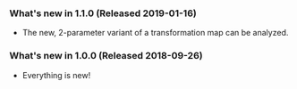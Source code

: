 ﻿### What's new in 1.1.0 (Released 2019-01-16)

* The new, 2-parameter variant of a transformation map can be analyzed.

### What's new in 1.0.0 (Released 2018-09-26)

* Everything is new!
